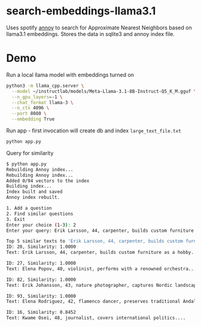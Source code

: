 # search-embeddings-llama3.1

Uses spotify [annoy](https://github.com/spotify/annoy) to search for Approximate Nearest Neighbors based on llama3.1 embeddings. Stores the data in sqlite3 and annoy index file.

# Demo

Run a local llama model with embeddings turned on

```bash
python3 -m llama_cpp.server \
  --model ~/instructlab/models/Meta-Llama-3.1-8B-Instruct-Q5_K_M.gguf \
  --n_gpu_layers=-1 \
  --chat_format llama-3 \
  --n_ctx 4096 \
  --port 8080 \
  --embedding True
```

Run app - first invocation will create db and index `large_text_file.txt`

```bash
python app.py
```

Query for similarity

```bash
$ python app.py 
Rebuilding Annoy index...
Rebuilding Annoy index...
Added 0/94 vectors to the index
Building index...
Index built and saved
Annoy index rebuilt.

1. Add a question
2. Find similar questions
3. Exit
Enter your choice (1-3): 2
Enter your query: Erik Larsson, 44, carpenter, builds custom furniture as a hobby.

Top 5 similar texts to 'Erik Larsson, 44, carpenter, builds custom furniture as a hobby.':
ID: 20, Similarity: 1.0000
Text: Erik Larsson, 44, carpenter, builds custom furniture as a hobby....

ID: 27, Similarity: 1.0000
Text: Elena Popov, 40, violinist, performs with a renowned orchestra....

ID: 82, Similarity: 1.0000
Text: Erik Johansson, 43, nature photographer, captures Nordic landscapes....

ID: 93, Similarity: 1.0000
Text: Elena Rodriguez, 42, flamenco dancer, preserves traditional Andalusian art....

ID: 16, Similarity: 0.8452
Text: Kwame Osei, 48, journalist, covers international politics....
```
